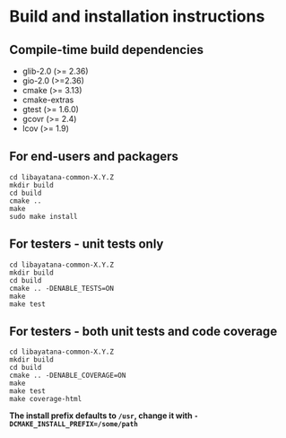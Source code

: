 # Build and installation instructions

## Compile-time build dependencies

 - glib-2.0 (>= 2.36)
 - gio-2.0 (>=2.36)
 - cmake (>= 3.13)
 - cmake-extras
 - gtest (>= 1.6.0)
 - gcovr (>= 2.4)
 - lcov (>= 1.9)

## For end-users and packagers

```
cd libayatana-common-X.Y.Z
mkdir build
cd build
cmake ..
make
sudo make install
```
## For testers - unit tests only

```
cd libayatana-common-X.Y.Z
mkdir build
cd build
cmake .. -DENABLE_TESTS=ON
make
make test
```
## For testers - both unit tests and code coverage

```
cd libayatana-common-X.Y.Z
mkdir build
cd build
cmake .. -DENABLE_COVERAGE=ON
make
make test
make coverage-html
```
**The install prefix defaults to `/usr`, change it with `-DCMAKE_INSTALL_PREFIX=/some/path`**

